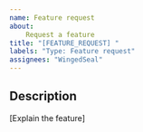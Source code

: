 ```yaml
---
name: Feature request
about:
    Request a feature
title: "[FEATURE_REQUEST] "
labels: "Type: Feature request"
assignees: "WingedSeal"
---
```


## Description
[Explain the feature]